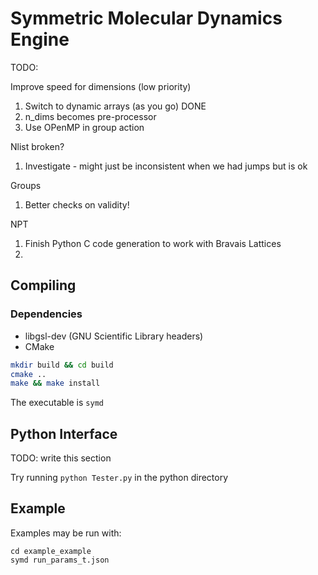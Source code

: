 Symmetric Molecular Dynamics Engine
=========================

TODO:

Improve speed for dimensions (low priority)
1. Switch to dynamic arrays (as you go) DONE
2. n_dims becomes pre-processor
3. Use OPenMP in group action

Nlist broken?
1. Investigate - might just be inconsistent when we had jumps but is ok

Groups
1. Better checks on validity!

NPT
1. Finish Python C code generation to work with Bravais Lattices
2.


Compiling
-------------------------

### Dependencies

 * libgsl-dev (GNU Scientific Library headers)
 * CMake

```sh
mkdir build && cd build
cmake ..
make && make install
```
The executable is `symd`

Python Interface
-----------------
TODO: write this section

Try running `python Tester.py` in the python directory

Example
-------------------------
Examples may be run with:

    cd example_example
    symd run_params_t.json
